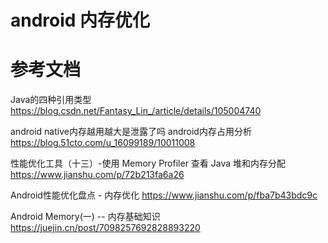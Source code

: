 # android 内存优化


# 参考文档
Java的四种引用类型
https://blog.csdn.net/Fantasy_Lin_/article/details/105004740

android native内存越用越大是泄露了吗 android内存占用分析
https://blog.51cto.com/u_16099189/10011008

性能优化工具（十三）-使用 Memory Profiler 查看 Java 堆和内存分配
https://www.jianshu.com/p/72b213fa6a26

Android性能优化盘点 - 内存优化
https://www.jianshu.com/p/fba7b43bdc9c


Android Memory(一) -- 内存基础知识
https://juejin.cn/post/7098257692828893220